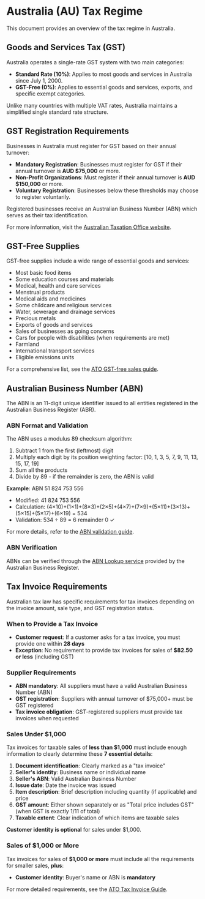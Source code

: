 # Australia (AU) Tax Regime

This document provides an overview of the tax regime in Australia.

## Goods and Services Tax (GST)

Australia operates a single-rate GST system with two main categories:

- **Standard Rate (10%)**: Applies to most goods and services in Australia since July 1, 2000.
- **GST-Free (0%)**: Applies to essential goods and services, exports, and specific exempt categories.

Unlike many countries with multiple VAT rates, Australia maintains a simplified single standard rate structure.

## GST Registration Requirements

Businesses in Australia must register for GST based on their annual turnover:

- **Mandatory Registration**: Businesses must register for GST if their annual turnover is **AUD $75,000** or more.
- **Non-Profit Organizations**: Must register if their annual turnover is **AUD $150,000** or more.
- **Voluntary Registration**: Businesses below these thresholds may choose to register voluntarily.

Registered businesses receive an Australian Business Number (ABN) which serves as their tax identification.

For more information, visit the [Australian Taxation Office website](https://www.ato.gov.au/businesses-and-organisations/gst-excise-and-indirect-taxes/gst).

## GST-Free Supplies

GST-free supplies include a wide range of essential goods and services:

- Most basic food items
- Some education courses and materials
- Medical, health and care services
- Menstrual products
- Medical aids and medicines
- Some childcare and religious services
- Water, sewerage and drainage services
- Precious metals
- Exports of goods and services
- Sales of businesses as going concerns
- Cars for people with disabilities (when requirements are met)
- Farmland
- International transport services
- Eligible emissions units

For a comprehensive list, see the [ATO GST-free sales guide](https://www.ato.gov.au/businesses-and-organisations/gst-excise-and-indirect-taxes/gst/when-to-charge-gst-and-when-not-to/gst-free-sales).

## Australian Business Number (ABN)

The ABN is an 11-digit unique identifier issued to all entities registered in the Australian Business Register (ABR).

### ABN Format and Validation

The ABN uses a modulus 89 checksum algorithm:

1. Subtract 1 from the first (leftmost) digit
2. Multiply each digit by its position weighting factor: [10, 1, 3, 5, 7, 9, 11, 13, 15, 17, 19]
3. Sum all the products
4. Divide by 89 - if the remainder is zero, the ABN is valid

**Example**: ABN 51 824 753 556
- Modified: 41 824 753 556
- Calculation: (4×10)+(1×1)+(8×3)+(2×5)+(4×7)+(7×9)+(5×11)+(3×13)+(5×15)+(5×17)+(6×19) = 534
- Validation: 534 ÷ 89 = 6 remainder 0 ✓

For more details, refer to the [ABN validation guide](https://abr.business.gov.au/Help/AbnFormat).

### ABN Verification

ABNs can be verified through the [ABN Lookup service](https://abr.business.gov.au/) provided by the Australian Business Register.

## Tax Invoice Requirements

Australian tax law has specific requirements for tax invoices depending on the invoice amount, sale type, and GST registration status.

### When to Provide a Tax Invoice

- **Customer request**: If a customer asks for a tax invoice, you must provide one within **28 days**
- **Exception**: No requirement to provide tax invoices for sales of **$82.50 or less** (including GST)

### Supplier Requirements

- **ABN mandatory**: All suppliers must have a valid Australian Business Number (ABN)
- **GST registration**: Suppliers with annual turnover of $75,000+ must be GST registered
- **Tax invoice obligation**: GST-registered suppliers must provide tax invoices when requested

### Sales Under $1,000

Tax invoices for taxable sales of **less than $1,000** must include enough information to clearly determine these **7 essential details**:

1. **Document identification**: Clearly marked as a "tax invoice"
2. **Seller's identity**: Business name or individual name
3. **Seller's ABN**: Valid Australian Business Number
4. **Issue date**: Date the invoice was issued
5. **Item description**: Brief description including quantity (if applicable) and price
6. **GST amount**: Either shown separately or as "Total price includes GST" (when GST is exactly 1/11 of total)
7. **Taxable extent**: Clear indication of which items are taxable sales

**Customer identity is optional** for sales under $1,000.

### Sales of $1,000 or More

Tax invoices for sales of **$1,000 or more** must include all the requirements for smaller sales, **plus**:

- **Customer identity**: Buyer's name or ABN is **mandatory**

For more detailed requirements, see the [ATO Tax Invoice Guide](https://www.ato.gov.au/businesses-and-organisations/gst-excise-and-indirect-taxes/gst/tax-invoices).


